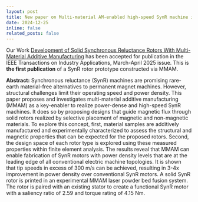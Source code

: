 ```yaml
---
layout: post
title: New paper on Multi-material AM-enabled high-speed SynR machine in the IEEE Transactions on Industry Applications.
date: 2024-12-25
inline: false
related_posts: false
---
```


Our Work [Development of Solid Synchronous Reluctance Rotors With Multi-Material Additive Manufacturing](https://ieeexplore.ieee.org/abstract/document/10816056) has been accepted for publication in the IEEE Transactions on Industry Applications, March-April 2025 issue. This is **the first publication** of a SynR rotor prototype constructed via MMAM.

**Abstract:** Synchronous reluctance (SynR) machines are promising rare-earth material-free alternatives to permanent magnet machines. However, structural challenges limit their operating speed and power density. This paper proposes and investigates multi-material additive manufacturing (MMAM) as a key-enabler to realize power-dense and high-speed SynR machines. It does so by proposing designs that guide magnetic flux through solid rotors realized by selective placement of magnetic and non-magnetic materials. To explore this concept, first, material samples are additively manufactured and experimentally characterized to assess the structural and magnetic properties that can be expected for the proposed rotors. Second, the design space of each rotor type is explored using these measured properties within finite element analysis. The results reveal that MMAM can enable fabrication of SynR motors with power density levels that are at the leading edge of all conventional electric machine topologies. It is shown that tip speeds in excess of 300 m/s can be achieved, resulting in 3-4x improvement in power density over conventional SynR motors. A solid SynR rotor is printed in an experimental MMAM laser powder bed fusion system. The rotor is paired with an existing stator to create a functional SynR motor with a saliency ratio of 2.59 and torque rating of 4.15 Nm.
